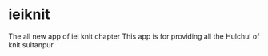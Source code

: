 # ieiknit
The all new app of iei knit chapter 
This app is for providing all the Hulchul of knit sultanpur
